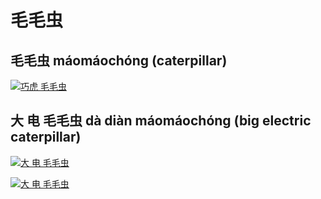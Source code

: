 # 毛毛虫


## 毛毛虫 máomáochóng (caterpillar)

[![巧虎 毛毛虫](http://img.youtube.com/vi/7vf9Pgz004g/0.jpg)](https://www.youtube.com/watch?v=7vf9Pgz004g "巧虎 毛毛虫")

## 大 电 毛毛虫 dà diàn máomáochóng (big electric caterpillar)

[![大 电 毛毛虫](http://img.youtube.com/vi/iYEKD1Befg8/0.jpg)](http://www.youtube.com/watch?v=iYEKD1Befg8 "巧虎 大 电 毛毛虫 dà diàn máomáochóng (big electric caterpillar")

[![大 电 毛毛虫](http://img.youtube.com/vi/AvXvzMm2e38/0.jpg)](http://www.youtube.com/watch?v=AvXvzMm2e38 "巧虎 大 电 毛毛虫 dà diàn máomáochóng (big electric caterpillar")


